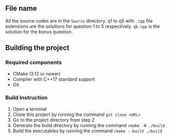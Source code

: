 ## File name
All the source codes are in the `Source` directory.
q1 to q5 with `.cpp` file extensions are the solutions for question 1 to 5 respectively.
`qb.cpp` is the solution for the bonus question.

## Building the project

### Required components
- CMake (3.12 or newer)
- Compiler with C++17 standard support
- Git

### Build Instruction
1. Open a terminal
2. Clone this project by running the command `git clone <URL>`
3. Go to the project directory from step 2
4. Generate the build directory by running the command `cmake -B ./build`
5. Build the executables by running the command `cmake --build ./build`
